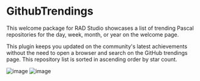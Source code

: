 # GithubTrendings
This welcome package for RAD Studio showcases a list of trending Pascal repositories for the day, week, month, or year on the welcome page.

This plugin keeps you updated on the community's latest achievements without the need to open a browser and search on the GitHub trendings page.
This repository list is sorted in ascending order by star count.


![image](https://github.com/user-attachments/assets/9c4955e0-7e0d-428d-a6a0-c0aa7f40a3c7)
![image](https://github.com/user-attachments/assets/cb564d3e-45db-4e3b-81d9-592ead1a40e7)



